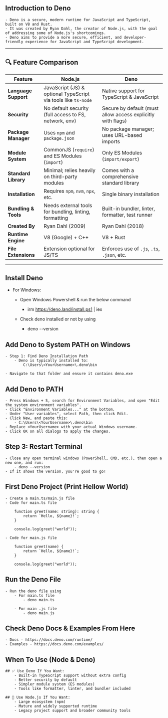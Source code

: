 ## Introduction to Deno

    - Deno is a secure, modern runtime for JavaScript and TypeScript, built on V8 and Rust. 
    - It was created by Ryan Dahl, the creator of Node.js, with the goal of addressing some of Node.js's shortcomings. 
    - Deno aims to provide a more secure, efficient, and developer-friendly experience for JavaScript and TypeScript development. 

----

## 🔍 Feature Comparison

| Feature              | Node.js                                                                 | Deno                                                                 |
|----------------------|-------------------------------------------------------------------------|----------------------------------------------------------------------|
| **Language Support** | JavaScript (JS) & optional TypeScript via tools like `ts-node`          | Native support for TypeScript & JavaScript                          |
| **Security**         | No default security (full access to FS, network, env)                   | Secure by default (must allow access explicitly with flags)         |
| **Package Manager**  | Uses `npm` and `package.json`                                           | No package manager; uses URL-based imports                          |
| **Module System**    | CommonJS (`require`) and ES Modules (`import`)                          | Only ES Modules (`import/export`)                                   |
| **Standard Library** | Minimal; relies heavily on third-party modules                          | Comes with a comprehensive standard library                         |
| **Installation**     | Requires `npm`, `nvm`, `npx`, etc.                                      | Single binary installation                                          |
| **Bundling & Tools** | Needs external tools for bundling, linting, formatting                  | Built-in bundler, linter, formatter, test runner                    |
| **Created By**       | Ryan Dahl (2009)                                                        | Ryan Dahl (2018)                                                    |
| **Runtime Engine**   | V8 (Google) + C++                                                       | V8 + Rust                                                           |
| **File Extensions**  | Extension optional for JS/TS                                            | Enforces use of `.js`, `.ts`, `.json`, etc.                         |


---

## Install Deno

 - For Windows: 
    - Open Windows Powershell & run the below command
        - irm https://deno.land/install.ps1 | iex

    - Check deno installed or not by using
        - deno --version

## Add Deno to System PATH on Windows

    - Step 1: Find Deno Installation Path
        - Deno is typically installed to:
            C:\Users\<YourUsername>\.deno\bin

    - Navigate to that folder and ensure it contains deno.exe

## Add Deno to PATH
    - Press Windows + S, search for Environment Variables, and open "Edit the system environment variables".
    - Click "Environment Variables..." at the bottom.
    - Under "User variables", select Path, then click Edit.
    - Click New, and paste this:
        - C:\Users\<YourUsername>\.deno\bin
    - Replace <YourUsername> with your actual Windows username.
    - Click OK on all dialogs to apply the changes.

## Step 3: Restart Terminal
    - Close any open terminal windows (PowerShell, CMD, etc.), then open a new one, and run:
        - deno --version
    - If it shows the version, you're good to go!

## First Deno Project (Print Hellow World)

    - Create a main.ts/main.js file
    - Code for main.ts file

        function greet(name: string): string {
            return `Hello, ${name}!`;
        }

        console.log(greet("world"));

    - Code for main.js file

        function greet(name) {
            return `Hello, ${name}!`;
        }

        console.log(greet("world"));

## Run the Deno File

    - Run the deno file using 
        - For main.ts file
            - deno main.ts

        - For main .js file
            - deno main.js

## Check Deno Docs & Examples From Here

    - Docs - https://docs.deno.com/runtime/
    - Examples - https://docs.deno.com/examples/

## When To Use (Node & Deno)

    ## ✅ Use Deno If You Want:
        - Built-in TypeScript support without extra config
        - Better security by default
        - Simpler module system (ES modules)
        - Tools like formatter, linter, and bundler included

    ## 🧰 Use Node.js If You Want:
        - Large ecosystem (npm)
        - Mature and widely supported runtime
        - Legacy project support and broader community tools